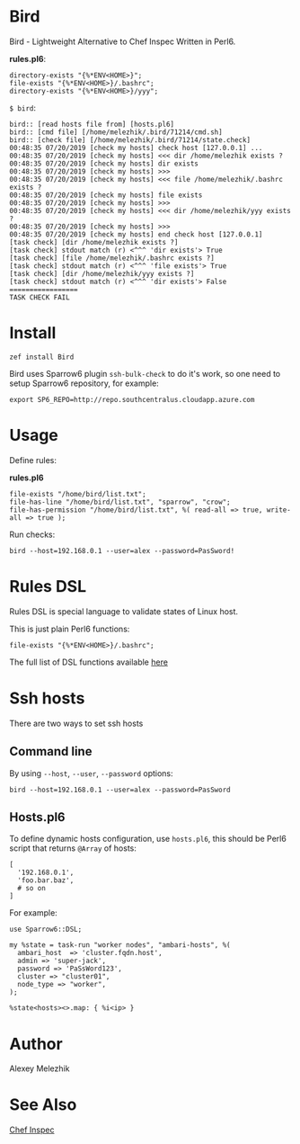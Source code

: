 # Bird

Bird - Lightweight Alternative to Chef Inspec Written in Perl6.

**rules.pl6**:

    directory-exists "{%*ENV<HOME>}";
    file-exists "{%*ENV<HOME>}/.bashrc";
    directory-exists "{%*ENV<HOME>}/yyy";
    
`$ bird`:

    bird:: [read hosts file from] [hosts.pl6]
    bird:: [cmd file] [/home/melezhik/.bird/71214/cmd.sh]
    bird:: [check file] [/home/melezhik/.bird/71214/state.check]
    00:48:35 07/20/2019 [check my hosts] check host [127.0.0.1] ...
    00:48:35 07/20/2019 [check my hosts] <<< dir /home/melezhik exists ?
    00:48:35 07/20/2019 [check my hosts] dir exists
    00:48:35 07/20/2019 [check my hosts] >>>
    00:48:35 07/20/2019 [check my hosts] <<< file /home/melezhik/.bashrc exists ?
    00:48:35 07/20/2019 [check my hosts] file exists
    00:48:35 07/20/2019 [check my hosts] >>>
    00:48:35 07/20/2019 [check my hosts] <<< dir /home/melezhik/yyy exists ?
    00:48:35 07/20/2019 [check my hosts] >>>
    00:48:35 07/20/2019 [check my hosts] end check host [127.0.0.1]
    [task check] [dir /home/melezhik exists ?]
    [task check] stdout match (r) <^^^ 'dir exists'> True
    [task check] [file /home/melezhik/.bashrc exists ?]
    [task check] stdout match (r) <^^^ 'file exists'> True
    [task check] [dir /home/melezhik/yyy exists ?]
    [task check] stdout match (r) <^^^ 'dir exists'> False
    =================
    TASK CHECK FAIL
    
# Install

    zef install Bird

Bird uses Sparrow6 plugin `ssh-bulk-check` to do it's work, so one need
to setup Sparrow6 repository, for example:

    export SP6_REPO=http://repo.southcentralus.cloudapp.azure.com

# Usage

Define rules:

**rules.pl6**

    file-exists "/home/bird/list.txt";
    file-has-line "/home/bird/list.txt", "sparrow", "crow";
    file-has-permission "/home/bird/list.txt", %( read-all => true, write-all => true );

Run checks:

    bird --host=192.168.0.1 --user=alex --password=PasSword!


# Rules DSL

Rules DSL is special language to validate states of Linux host.

This is just plain Perl6 functions:

    file-exists "{%*ENV<HOME>}/.bashrc";

The full list of DSL functions available [here](https://github.com/melezhik/bird/blob/master/documentation/dsl.md)

# Ssh hosts

There are two ways to set ssh hosts

## Command line

By using `--host`, `--user`, `--password` options:

    bird --host=192.168.0.1 --user=alex --password=PasSword


## Hosts.pl6

To define dynamic hosts configuration, use `hosts.pl6`, this should
be Perl6 script that returns `@Array` of hosts:

    [
      '192.168.0.1',
      'foo.bar.baz',
      # so on
    ]

For example:

    use Sparrow6::DSL;

    my %state = task-run "worker nodes", "ambari-hosts", %(
      ambari_host  => 'cluster.fqdn.host',
      admin => 'super-jack',
      password => 'PaSsWord123',
      cluster => "cluster01",
      node_type => "worker",
    );

    %state<hosts><>.map: { %i<ip> }

# Author

Alexey Melezhik

# See Also

[Chef Inspec](https://www.inspec.io/)
